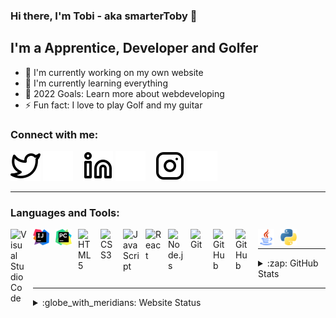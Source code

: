 ### Hi there, I'm Tobi - aka smarterToby 👋
## I'm a Apprentice, Developer and Golfer
- 🔭 I'm currently working on my own website
- 🌱 I'm currently learning everything 
- 🥅 2022 Goals: Learn more about webdeveloping
- ⚡ Fun fact: I love to play Golf and my guitar

### Connect with me:

[![website](./img/twitter-light.svg)](https://twitter.com/smarterToby#gh-light-mode-only)
[![website](./img/twitter-dark.svg)](https://twitter.com/smarterToby#gh-dark-mode-only)
&nbsp;&nbsp;
[![website](./img/linkedin-light.svg)](https://linkedin.com/in/tob#gh-light-mode-only)
[![website](./img/linkedin-dark.svg)](https://linkedin.com/in/tobiasreuss#gh-dark-mode-only)
&nbsp;&nbsp;
[![website](./img/instagram-light.svg)](https://instagram.com/i_love_tesla_too#gh-light-mode-only)
[![website](./img/instagram-dark.svg)](https://instagram.com/i_love_tesla_too#gh-dark-mode-only)
<br/>


---

### Languages and Tools:

<img align="left" alt="Visual Studio Code" width="26px" src="https://cdn.jsdelivr.net/gh/devicons/devicon/icons/vscode/vscode-original.svg" style="padding-right:10px;" />
<img align="left" alt="IntelliJ" width="26px" src="./img/IntelliJ_IDEA.svg" style="padding-right:10px;" />
<img align="left" alt="PyCharm" width="26px" src="./img/PyCharm.svg" style="padding-right:10px;" />
<img align="left" alt="HTML5" width="26px" src="https://cdn.jsdelivr.net/gh/devicons/devicon/icons/html5/html5-original.svg" style="padding-right:10px;" />
<img align="left" alt="CSS3" width="26px" src="https://cdn.jsdelivr.net/gh/devicons/devicon/icons/css3/css3-original.svg" style="padding-right:10px;" />
<img align="left" alt="JavaScript" width="26px" src="https://cdn.jsdelivr.net/gh/devicons/devicon/icons/javascript/javascript-original.svg" style="padding-right:10px;" />
<img align="left" alt="React" width="26px" src="https://cdn.jsdelivr.net/gh/devicons/devicon/icons/react/react-original.svg" style="padding-right:10px;" />
<img align="left" alt="Node.js" width="26px" src="https://cdn.jsdelivr.net/gh/devicons/devicon/icons/nodejs/nodejs-original.svg" style="padding-right:10px;" />
<img align="left" alt="Git" width="26px" src="https://cdn.jsdelivr.net/gh/devicons/devicon/icons/git/git-original.svg" style="padding-right:10px;" />
<img align="left" alt="GitHub" width="26px" src="https://user-images.githubusercontent.com/3369400/139447912-e0f43f33-6d9f-45f8-be46-2df5bbc91289.png#gh-dark-mode-only" style="padding-right:10px;" />
<img align="left" alt="GitHub" width="26px" src="https://user-images.githubusercontent.com/3369400/139448065-39a229ba-4b06-434b-bc67-616e2ed80c8f.png#gh-light-mode-only" style="padding-right:10px;" />

<img align="left" alt="Java" width="26px" src="./img/java.svg" style="padding-right:10px;" />
<img align="left" alt="Python" width="26px" src="./img/python.svg" style="padding-right:10px;" />
<br/>


---

<details>
  <summary>:zap: GitHub Stats</summary>
  <br/>

  ![Tobi's GitHub stats](https://github-readme-stats.vercel.app/api?username=smarterToby&show_icons=true&theme=radical&hide_border=true)

</details>

---
  
<details>
  <summary>:globe_with_meridians: Website Status</summary>
  <br/>
  I host my website with Netlify - [https://stackoverflow.com][website] <br/>
  Here you can see the status:<br/>

  [![Netlify Status](https://api.netlify.com/api/v1/badges/8d9aefa6-cb04-43d7-83c2-3f6663cd5b97/deploy-status)](https://app.netlify.com/sites/testsite58/deploys)

</details>
  
